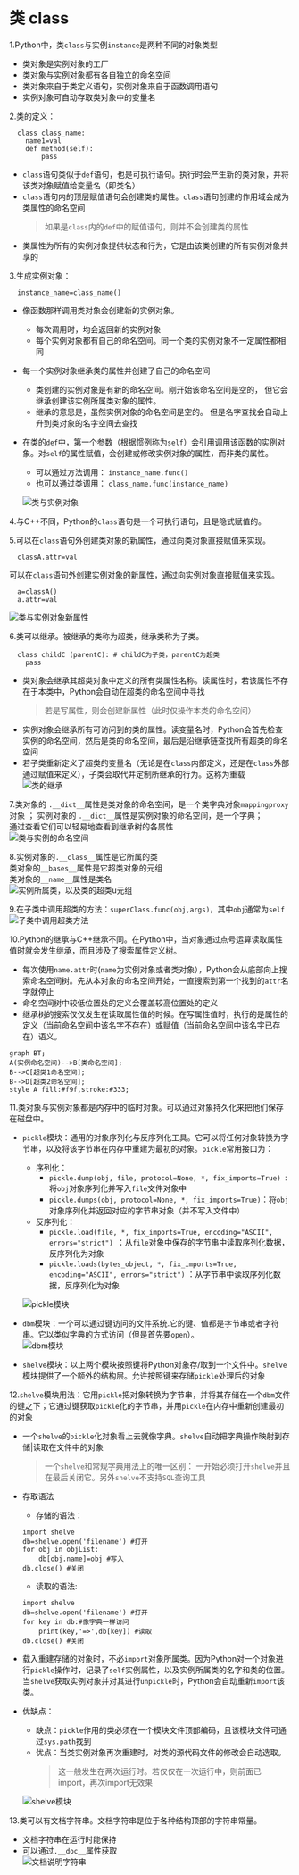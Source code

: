 # 类 class
1.Python中，类`class`与实例`instance`是两种不同的对象类型

* 类对象是实例对象的工厂
* 类对象与实例对象都有各自独立的命名空间
* 类对象来自于类定义语句，实例对象来自于函数调用语句
* 实例对象可自动存取类对象中的变量名

2.类的定义：

```
  class class_name:
	name1=val
	def method(self):
		pass
```

* `class`语句类似于`def`语句，也是可执行语句。执行时会产生新的类对象，并将该类对象赋值给变量名（即类名）
* `class`语句内的顶层赋值语句会创建类的属性。`class`语句创建的作用域会成为类属性的命名空间
	> 如果是`class`内的`def`中的赋值语句，则并不会创建类的属性
* 类属性为所有的实例对象提供状态和行为，它是由该类创建的所有实例对象共享的

3.生成实例对象：

```
  instance_name=class_name()
```

* 像函数那样调用类对象会创建新的实例对象。
	* 每次调用时，均会返回新的实例对象
	* 每个实例对象都有自己的命名空间。同一个类的实例对象不一定属性都相同
* 每一个实例对象继承类的属性并创建了自己的命名空间
	* 类创建的实例对象是有新的命名空间。刚开始该命名空间是空的，
	  但它会继承创建该实例所属类对象的属性。
	* 继承的意思是，虽然实例对象的命名空间是空的。
	  但是名字查找会自动上升到类对象的名字空间去查找
* 在类的`def`中，第一个参数（根据惯例称为`self`）会引用调用该函数的实例对象。对`self`的属性赋值，会创建或修改实例对象的属性，而非类的属性。
	* 可以通过方法调用： `instance_name.func()`
	* 也可以通过类调用： `class_name.func(instance_name)`

  ![类与实例对象](../imgs/python_24_1.JPG)

4.与C++不同，Python的`class`语句是一个可执行语句，且是隐式赋值的。

5.可以在`class`语句外创建类对象的新属性，通过向类对象直接赋值来实现。

```
  classA.attr=val
```

可以在`class`语句外创建实例对象的新属性，通过向实例对象直接赋值来实现。

```
  a=classA()
  a.attr=val
```

  ![类与实例对象新属性](../imgs/python_24_2.JPG)

6.类可以继承。被继承的类称为超类，继承类称为子类。

```
  class childC (parentC): # childC为子类，parentC为超类
	pass
```

* 类对象会继承其超类对象中定义的所有类属性名称。读属性时，若该属性不存在于本类中，Python会自动在超类的命名空间中寻找
	>若是写属性，则会创建新属性（此时仅操作本类的命名空间）
* 实例对象会继承所有可访问到的类的属性。读变量名时，Python会首先检查实例的命名空间，然后是类的命名空间，最后是沿继承链查找所有超类的命名空间
* 若子类重新定义了超类的变量名（无论是在`class`内部定义，还是在`class`外部通过赋值来定义），子类会取代并定制所继承的行为。这称为重载   
  ![类的继承](../imgs/python_24_3.JPG)

7.类对象的 `.__dict__`属性是类对象的命名空间，是一个类字典对象`mappingproxy`对象 ； 
实例对象的 `.__dict__`属性是实例对象的命名空间，是一个字典；  
通过查看它们可以轻易地查看到继承树的各属性  
  ![类与实例的命名空间](../imgs/python_24_4.JPG)

8.实例对象的`.__class__`属性是它所属的类  
类对象的`__bases__`属性是它超类对象的元组  
类对象的`__name__`属性是类名  
  ![实例所属类，以及类的超类u元组](../imgs/python_24_5.JPG)

9.在子类中调用超类的方法：`superClass.func(obj,args)`，其中`obj`通常为`self`  
  ![子类中调用超类方法](../imgs/python_24_6.JPG)

10.Python的继承与C++继承不同。在Python中，当对象通过点号运算读取属性值时就会发生继承，而且涉及了搜索属性定义树。

* 每次使用`name.attr`时(`name`为实例对象或者类对象），Python会从底部向上搜索命名空间树。先从本对象的命名空间开始，一直搜索到第一个找到的`attr`名字就停止
* 命名空间树中较低位置处的定义会覆盖较高位置处的定义
* 继承树的搜索仅仅发生在读取属性值的时候。在写属性值时，执行的是属性的定义（当前命名空间中该名字不存在）或赋值（当前命名空间中该名字已存在）语义。

~~~mermaid
graph BT;
A(实例命名空间)-->B[类命名空间];
B-->C[超类1命名空间];
B-->D[超类2命名空间];
style A fill:#f9f,stroke:#333;
~~~

11.类对象与实例对象都是内存中的临时对象。可以通过对象持久化来把他们保存在磁盘中。

* `pickle`模块：通用的对象序列化与反序列化工具。它可以将任何对象转换为字节串，以及将该字节串在内存中重建为最初的对象。`pickle`常用接口为：
	* 序列化：
		*  `pickle.dump(obj, file, protocol=None, *, fix_imports=True) `: 将`obj`对象序列化并写入`file`文件对象中
		*  `pickle.dumps(obj, protocol=None, *, fix_imports=True)`：将`obj`对象序列化并返回对应的字节串对象（并不写入文件中） 
	* 反序列化：
		* `pickle.load(file, *, fix_imports=True, encoding="ASCII", errors="strict") `：从`file`对象中保存的字节串中读取序列化数据，反序列化为对象
		* `pickle.loads(bytes_object, *, fix_imports=True, encoding="ASCII", errors="strict")` ：从字节串中读取序列化数据，反序列化为对象

   ![pickle模块](../imgs/python_24_7.JPG)

* `dbm`模块：一个可以通过键访问的文件系统.它的键、值都是字节串或者字符串。它以类似字典的方式访问（但是首先要`open`）。  
   ![dbm模块](../imgs/python_24_8.JPG)

* `shelve`模块：以上两个模块按照键将Python对象存/取到一个文件中。`shelve`模块提供了一个额外的结构层。允许按照键来存储`pickle`处理后的对象

12.`shelve`模块用法：它用`pickle`把对象转换为字节串，并将其存储在一个`dbm`文件的键之下；它通过键获取`pickle`化的字节串，并用`pickle`在内存中重新创建最初的对象

* 一个`shelve`的`pickle`化对象看上去就像字典。`shelve`自动把字典操作映射到存储|读取在文件中的对象
	> 一个`shelve`和常规字典用法上的唯一区别：
	>一开始必须打开`shelve`并且在最后关闭它。另外`shelve`不支持`SQL`查询工具
* 存取语法
	* 存储的语法：

  	```
  	import shelve
 	db=shelve.open('filename') #打开
 	for obj in objList:
		db[obj.name]=obj #写入
  	db.close() #关闭
  	```
	* 读取的语法:

  	```
  	import shelve
  	db=shelve.open('filename') #打开
  	for key in db:#像字典一样访问
		print(key,'=>',db[key]) #读取
  	db.close() #关闭
  	```
* 载入重建存储的对象时，不必`import`对象所属类。因为Python对一个对象进行`pickle`操作时，记录了`self`实例属性，以及实例所属类的名字和类的位置。当`shelve`获取实例对象并对其进行`unpickle`时，Python会自动重新`import`该类。
* 优缺点：
	* 缺点：`pickle`作用的类必须在一个模块文件顶部编码，且该模块文件可通过`sys.path`找到
	* 优点：当类实例对象再次重建时，对类的源代码文件的修改会自动选取。
		>这一般发生在两次运行时。若仅仅在一次运行中，则前面已import，再次import无效果

  ![shelve模块](../imgs/python_24_9.JPG)

13.类可以有文档字符串。文档字符串是位于各种结构顶部的字符串常量。

* 文档字符串在运行时能保持
* 可以通过`.__doc__`属性获取  
   ![文档说明字符串](../imgs/python_24_10.JPG)



